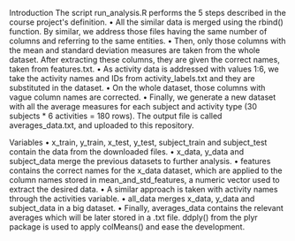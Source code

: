 Introduction
The script run_analysis.R performs the 5 steps described in the course project's definition.
•	All the similar data is merged using the rbind() function. By similar, we address those files having the same number of columns and referring to the same entities.
•	Then, only those columns with the mean and standard deviation measures are taken from the whole dataset. After extracting these columns, they are given the correct names, taken from features.txt.
•	As activity data is addressed with values 1:6, we take the activity names and IDs from activity_labels.txt and they are substituted in the dataset.
•	On the whole dataset, those columns with vague column names are corrected.
•	Finally, we generate a new dataset with all the average measures for each subject and activity type (30 subjects * 6 activities = 180 rows). The output file is called averages_data.txt, and uploaded to this repository.

Variables
•	x_train, y_train, x_test, y_test, subject_train and subject_test contain the data from the downloaded files.
•	x_data, y_data and subject_data merge the previous datasets to further analysis.
•	features contains the correct names for the x_data dataset, which are applied to the column names stored in mean_and_std_features, a numeric vector used to extract the desired data.
•	A similar approach is taken with activity names through the activities variable.
•	all_data merges x_data, y_data and subject_data in a big dataset.
•	Finally, averages_data contains the relevant averages which will be later stored in a .txt file. ddply() from the plyr package is used to apply colMeans() and ease the development.
